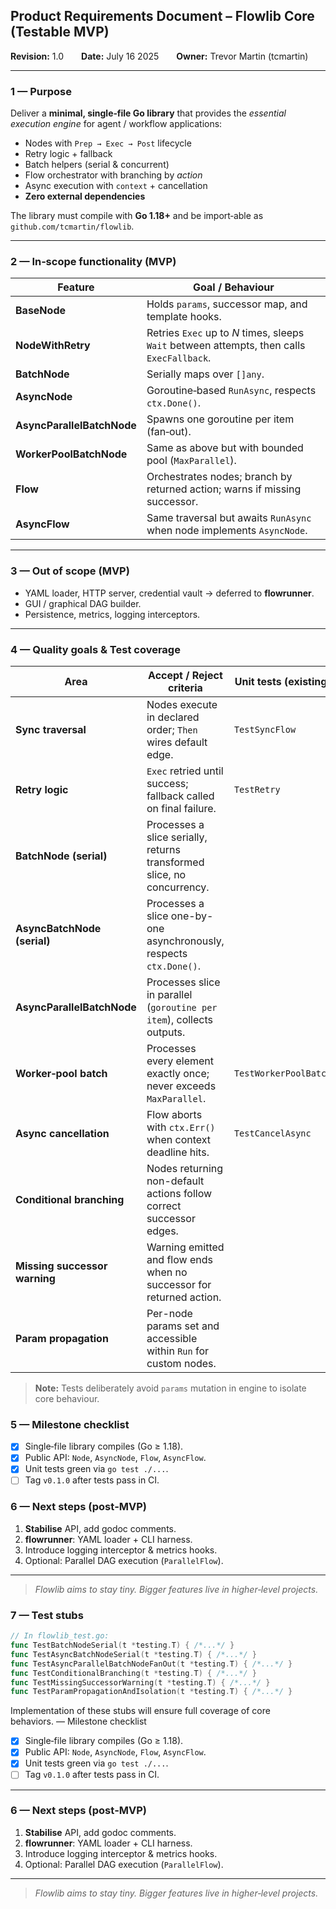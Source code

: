 ## Product Requirements Document – **Flowlib Core (Testable MVP)**

**Revision:** 1.0  **Date:** July 16 2025  **Owner:** Trevor Martin (tcmartin)

---

### 1 — Purpose

Deliver a **minimal, single‑file Go library** that provides the *essential execution engine* for agent / workflow applications:

* Nodes with `Prep → Exec → Post` lifecycle
* Retry logic + fallback
* Batch helpers (serial & concurrent)
* Flow orchestrator with branching by *action*
* Async execution with `context` + cancellation
* **Zero external dependencies**

The library must compile with **Go 1.18+** and be import‑able as `github.com/tcmartin/flowlib`.

---

### 2 — In‑scope functionality (MVP)

| Feature                    | Goal / Behaviour                                                                           |
| -------------------------- | ------------------------------------------------------------------------------------------ |
| **BaseNode**               | Holds `params`, successor map, and template hooks.                                         |
| **NodeWithRetry**          | Retries `Exec` up to *N* times, sleeps `Wait` between attempts, then calls `ExecFallback`. |
| **BatchNode**              | Serially maps over `[]any`.                                                                |
| **AsyncNode**              | Goroutine‑based `RunAsync`, respects `ctx.Done()`.                                         |
| **AsyncParallelBatchNode** | Spawns one goroutine per item (fan‑out).                                                   |
| **WorkerPoolBatchNode**    | Same as above but with bounded pool (`MaxParallel`).                                       |
| **Flow**                   | Orchestrates nodes; branch by returned action; warns if missing successor.                 |
| **AsyncFlow**              | Same traversal but awaits `RunAsync` when node implements `AsyncNode`.                     |

---

### 3 — Out of scope (MVP)

* YAML loader, HTTP server, credential vault → deferred to **flowrunner**.
* GUI / graphical DAG builder.
* Persistence, metrics, logging interceptors.

---

### 4 — Quality goals & Test coverage

| Area                          | Accept / Reject criteria                                               | Unit tests (existing) | Unit tests (to add)                |
| ----------------------------- | ---------------------------------------------------------------------- | --------------------- | ---------------------------------- |
| **Sync traversal**            | Nodes execute in declared order; `Then` wires default edge.            | `TestSyncFlow`        |                                    |
| **Retry logic**               | `Exec` retried until success; fallback called on final failure.        | `TestRetry`           |                                    |
| **BatchNode (serial)**        | Processes a slice serially, returns transformed slice, no concurrency. |                       | `TestBatchNodeSerial`              |
| **AsyncBatchNode (serial)**   | Processes a slice one-by-one asynchronously, respects `ctx.Done()`.    |                       | `TestAsyncBatchNodeSerial`         |
| **AsyncParallelBatchNode**    | Processes slice in parallel (`goroutine per item`), collects outputs.  |                       | `TestAsyncParallelBatchNodeFanOut` |
| **Worker‑pool batch**         | Processes every element exactly once; never exceeds `MaxParallel`.     | `TestWorkerPoolBatch` |                                    |
| **Async cancellation**        | Flow aborts with `ctx.Err()` when context deadline hits.               | `TestCancelAsync`     |                                    |
| **Conditional branching**     | Nodes returning non-default actions follow correct successor edges.    |                       | `TestConditionalBranching`         |
| **Missing successor warning** | Warning emitted and flow ends when no successor for returned action.   |                       | `TestMissingSuccessorWarning`      |
| **Param propagation**         | Per-node params set and accessible within `Run` for custom nodes.      |                       | `TestParamPropagationAndIsolation` |

> **Note:** Tests deliberately avoid `params` mutation in engine to isolate core behaviour.

### 5 — Milestone checklist

* [x] Single‑file library compiles (Go ≥ 1.18).
* [x] Public API: `Node`, `AsyncNode`, `Flow`, `AsyncFlow`.
* [x] Unit tests green via `go test ./...`.
* [ ] Tag `v0.1.0` after tests pass in CI.

### 6 — Next steps (post‑MVP)

1. **Stabilise** API, add godoc comments.
2. **flowrunner**: YAML loader + CLI harness.
3. Introduce logging interceptor & metrics hooks.
4. Optional: Parallel DAG execution (`ParallelFlow`).

---

> *Flowlib aims to stay tiny. Bigger features live in higher‑level projects.*

### 7 — Test stubs

```go
// In flowlib_test.go:
func TestBatchNodeSerial(t *testing.T) { /*...*/ }
func TestAsyncBatchNodeSerial(t *testing.T) { /*...*/ }
func TestAsyncParallelBatchNodeFanOut(t *testing.T) { /*...*/ }
func TestConditionalBranching(t *testing.T) { /*...*/ }
func TestMissingSuccessorWarning(t *testing.T) { /*...*/ }
func TestParamPropagationAndIsolation(t *testing.T) { /*...*/ }
```

Implementation of these stubs will ensure full coverage of core behaviors. — Milestone checklist

* [x] Single‑file library compiles (Go ≥ 1.18).
* [x] Public API: `Node`, `AsyncNode`, `Flow`, `AsyncFlow`.
* [x] Unit tests green via `go test ./...`.
* [ ] Tag `v0.1.0` after tests pass in CI.

---

### 6 — Next steps (post‑MVP)

1. **Stabilise** API, add godoc comments.
2. **flowrunner**: YAML loader + CLI harness.
3. Introduce logging interceptor & metrics hooks.
4. Optional: Parallel DAG execution (`ParallelFlow`).

---

> *Flowlib aims to stay tiny. Bigger features live in higher‑level projects.*

